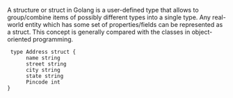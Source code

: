 A structure or struct in Golang is a user-defined type that allows to group/combine items of possibly different types into a single type. Any real-world entity which has some set of properties/fields can be represented as a struct. This concept is generally compared with the classes in object-oriented programming.
```
 type Address struct {
      name string 
      street string
      city string
      state string
      Pincode int
}
```

